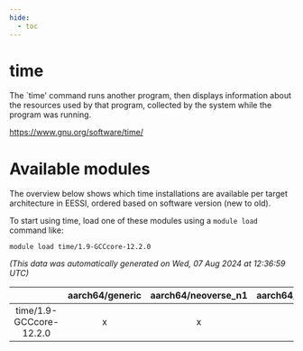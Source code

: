 ```yaml
---
hide:
  - toc
---
```


time
====


The `time' command runs another program, then displays information about the resources used by that program, collected by the system while the program was running.

https://www.gnu.org/software/time/
# Available modules


The overview below shows which time installations are available per target architecture in EESSI, ordered based on software version (new to old).

To start using time, load one of these modules using a `module load` command like:

```shell
module load time/1.9-GCCcore-12.2.0
```

*(This data was automatically generated on Wed, 07 Aug 2024 at 12:36:59 UTC)*  

| |aarch64/generic|aarch64/neoverse_n1|aarch64/neoverse_v1|x86_64/generic|x86_64/amd/zen2|x86_64/amd/zen3|x86_64/amd/zen4|x86_64/intel/haswell|x86_64/intel/skylake_avx512|
| :---: | :---: | :---: | :---: | :---: | :---: | :---: | :---: | :---: | :---: |
|time/1.9-GCCcore-12.2.0|x|x|x|x|x|x|-|x|x|
